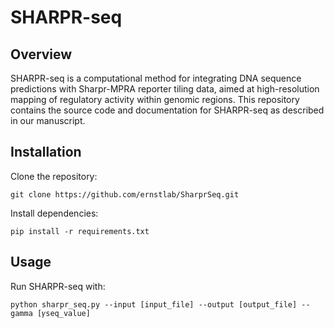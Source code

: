 # SHARPR-seq

## Overview
SHARPR-seq is a computational method for integrating DNA sequence predictions with Sharpr-MPRA reporter tiling data, aimed at high-resolution mapping of regulatory activity within genomic regions. This repository contains the source code and documentation for SHARPR-seq as described in our manuscript.

## Installation
Clone the repository:
```
git clone https://github.com/ernstlab/SharprSeq.git
```

Install dependencies:
```
pip install -r requirements.txt
```

## Usage
Run SHARPR-seq with:
```
python sharpr_seq.py --input [input_file] --output [output_file] --gamma [𝛾seq_value]
```
